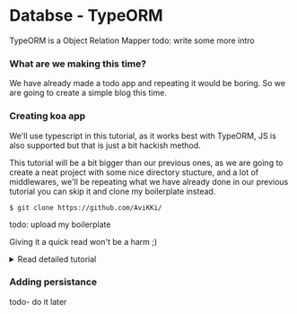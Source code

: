 # Databse - TypeORM

TypeORM is a Object Relation Mapper 
todo: write some more intro

### What are we making this time?
We have already made a todo app and repeating it would be boring. So we are going to create a simple blog this time.


### Creating koa app
We'll use typescript in this tutorial, as it works best with TypeORM, JS is also supported but that is just a bit hackish method. 

This tutorial will be a bit bigger than our previous ones, as we are going to create a neat project with some nice directory stucture, and a lot of middlewares, we'll be repeating what we have already done in our previous tutorial you can skip it and clone my boilerplate instead.

`$ git clone https://github.com/AviKKi/`

todo: upload my boilerplate

Giving it a quick read won't be a harm ;)

<details>
  <summary> Read detailed tutorial </summary>

#### Create a `hello-world` app
Intialize a project

`$ yarn init -y`

Install all dependencies

` $ yarn add koa nodemon typescript ts-node`
 - `typescript` this is required to transpile .ts files to .js
 - `ts-node` is required to run typescript files directly without explicitly compiling them to js

`$ yarn add -D @types/koa`
typescript defination for koa, this will add nice typechecking and autocomplete for the developer, `-D` means it is a dev dependency and won't be required in production to run the app.

In file `src\app\index.ts`
```js
import * as Koa from 'koa';


const app:Koa = new Koa()

app.use( ctx => ctx.body = "Hello World!!" )

export default app
```
As you can see we are now exporting our app instead of running it, this makes testing and production much easier.

Now create a file where we actully listen for connections
```js
import app from './app'


app.listen(3000, () => console.log('Listening at port 3000'))
```

In package.json add dev script
```json
{
  "name": "database-typeorm",
  "version": "1.0.0",
  "main": "index.js",
  "license": "MIT",
  "dependencies": {
    "koa": "^2.11.0",
    "nodemon": "^2.0.3",
    "ts-node": "^8.9.1",
    "typescript": "^3.8.3"
  },
  "devDependencies": {
    "@types/koa": "^2.11.3"
  },
  "scripts": {
    "dev": "nodemon --watch 'src/' -e ejs,ts --exec 'ts-node src/index.ts'"
  }
}
```
Now run it to see everything is working fine

`$ yarn dev`

If you see `Listening at port 3000` in your browser and `Hello World!!` in your browser you are doing great.

### Adding middlewares
Now we'll add some middlewares for extra features required

`$ yarn add koa-router koa-body koa-views ejs`
- `koa-router`, we need multiple routes, homepage, create blog post, display blog post
- `koa-body`, parse multipart request body when a blog post is created with `POST` request
- `koa-views`, we'll keep our HTML/Views seperate from our logic code
- `ejs` templating engine we are going to use

`$ yarn add -D @types/koa-router @types/koa-views`

these are typescript defination for each module

This app will follow a much better structure than previous apps,
```
src
├── app
├── controllers
├── views
├── index.ts
└── routes.ts
```
Here we see `src` folder has 3 folders
- `app` it exports koa app instance
- `controller` if you remember from `routing` tutorial, a JS function is assigned to each route/url of our website, each of those functions are called controller and will now be in a seprate file
- `views` we have already seen that we store .ejs templates in a folder named view.

and 2 files `index.ts` and `routes.ts`
- `index.ts` you may also name it `server.js` what this file basically does is imports koa instance and serves it.
- `routes.ts` this file specifies which url will trigger which function from controller files.

This structure will work great for small and medium size projects but you may want to further group `views` and `controller` into seperate related folder ex- a folder `user` and all views and controller of user will be inside that folder. It's best to adopt a community tested boilerplate, we'll learn how to use such boilerplates later.

Now let's add all the code,
`views\index.ejs`
```html
<h1>Home Page</h1>
```
`controllers\getHome.ts`
```ts
import { Context } from 'koa'

const getHome = (ctx: Context) => {
    ctx.render('index')
}

export default getHome
```
`controller\index.ts`
```ts
export { default as getHome } from './getHome'
```
this file surves just as a good interface to `controllers` module, we can import all controllers in one line now, ex - 

```js
import { getHome, getBlogPost } from './controllers'
``` 
instead of
```js
import getHome from './controllers/getHome'
import getBlogPost from './controllers/getBlogPost'
```

In file `src/routes.js`
```ts
import { getHome } from "./controllers";

export const AppRoutes = [
    {
        'path': '/',
        'method': 'GET',
        'action': getHome
    },
]
```
This file contains all the detail of all the routes in our app.

Now let's add all the middlewares and we are done for this section, import middlewares in `src\app\index.ts` 
```ts
import * as Router from 'koa-router'
import * as koaBody from 'koa-body'
import * as views from 'koa-views'
import path from 'path'

import { AppRoutes } from '../routes'
```


- Add body parser
```ts
app.use(koaBody())
```
- Add Template engine
```ts
app.use(views(path.join(__dirname, '../views'), { extension: 'ejs' }))
```
- Add router
```ts
const app: Koa = new Koa()

const router = new Router()
// Register each app route
AppRoutes.forEach(
    route => router[route.method](route.path, route.action)
)

app.use(router.routes())
```

Now open your browser to see if everything is working fine, and voila you are almost halfway through the tutorial.

</details>

### Adding persistance
todo- do it later